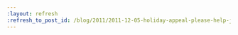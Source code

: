 ```yaml
---
:layout: refresh
:refresh_to_post_id: /blog/2011/2011-12-05-holiday-appeal-please-help-jenkins-pay-the-project-expense
---
```

